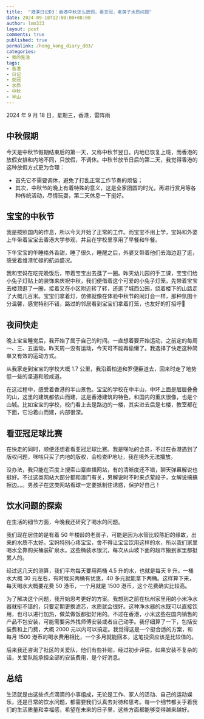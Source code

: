 ```yaml
---
title:  "港漂日记D3：香港中秋怎么放假，看亚冠，老房子水质问题"
date: 2024-09-18T12:00:00+08:00
author: lmm333
layout: post
comments: true
published: true
permalink: /hong_kong_diary_d03/
categories:
- 我的生活
tags:
- 香港
- 日记
- 亚冠
- 水质
- 中秋
- 半山
---
```


2024 年 9 月 18 日，星期三，香港，雷阵雨

## 中秋假期
今天是中秋节假期结束后的第一天，又称中秋节翌日。内地已恢复上班，而香港的放假安排和内地不同，只放假，不调休。中秋节放节日后的第二天，我觉得香港的这种放假方式更为合理：
<!--more-->
- 首先它不需要调休，避免了打乱正常工作节奏的烦恼；
- 其次，中秋节的晚上有着特殊的意义，这是全家团圆的时光，再进行赏月等各种传统活动，尽情玩耍，第二天休息一下挺好。

## 宝宝的中秋节

我是按照国内的作息，所以今天开始了正常的工作。而宝宝不用上学，宝妈和外婆上午带着宝宝去香港大学参观，并且在学校里享用了早餐和午餐。

下午宝宝的午睡格外香甜，睡了很久，睡醒之后，外婆又带着他们去海边逛了逛，感受着维港忙碌的航运盛况。

我和宝妈在吃完晚饭后，带着宝宝出去逛了一圈。昨天幼儿园的手工课，宝宝们给小兔子灯贴上的装饰来庆祝中秋，我们便借着这个可爱的小兔子灯笼，先带着宝宝去楼顶逛了一圈，接着又在小区附近转了转，还逛了城西公园，绕着楼下的山路走了大概几百米。宝宝们拿着灯，仿佛就像在体验中秋节的闹灯会一样，那种氛围十分温馨，感觉特别不错，路过的邻居看到宝宝们拿着灯笼，也友好的打招呼🏮

## 夜间快走

晚上宝宝睡觉后，我开始了属于自己的时间。一直想着要开始运动，之前定的每周一、三、五运动，昨天周一没有运动，今天可不能再偷懒了。我选择了快走这种简单又有效的运动方式。

从我家走到宝宝的学校大概 1.7 公里，我沿着柏道和罗便臣道去，回来时走了地势低一些的坚道和般咸道。

在这过程中，感受着香港的半山景色。宝宝的学校在中半山，中环上面是层层叠叠的山，这里的建筑都依山而建，这是香港建筑的特色，和国内的重庆很像，也是个山城。比如宝宝的学校，校门看上去是路边的一楼，其实进去后是七楼，教室都在下面，它沿着山而建，内部很深。

## 看亚冠足球比赛

在快走的同时，顺便还想着看亚冠足球比赛。我是咪咕的会员，不过在香港遇到了版权问题，咪咕只买了内地的版权，会检查IP地址，我在境外无法播放。

没办法，我只能在百度上搜索山寨直播网站，有的清晰度还不错，聊天弹幕解说也挺好。不过这类网站大部分都和澳门有关，男解说时不时来点荤段子，女解说搞搞擦边。。。男孩子在这类网站看球一定要抵制住诱惑，保护好自己！

## 饮水问题的探索

在生活的细节方面，今晚我还研究了喝水的问题。

我们现在居住的是有着 50 年楼龄的老房子，可能是因为水管比较陈旧的缘故，出来的水质不太好。宝妈特别心疼宝宝，舍不得让宝宝饮用这样的水，所以我们家里喝水全靠购买桶装矿泉水。这些桶装水很沉，每次从山坡下面的超市搬到家里都挺累人的。

经过这几天的测算，我们平均每天要用两桶 4.5 升的水，也就是每天 9 升。一桶水大概 30 元左右，有时候买两桶有优惠，40 多元就能拿下两桶。这样算下来，每天喝水大概要花费 50 港币，一个月就是 1500 港币，这个花费确实比较高。

为了解决这个问题，我开始思考更好的方案。我想到之前在杭州家里用的小米净水器就挺不错的，只要定期更换滤芯，水质就会很好。这种净水器的水既可以直接饮用，也可以进行加热，做菜做饭都挺好用的。不过在香港，小米这些在国内销售的产品不包安装，可能需要另外找师傅安装或者自己动手。我仔细算了一下，包括安装费和上门费，大概 2000 元以内可以搞定。我觉得这是一个挺合适的方案，和每月 1500 港币的喝水费用相比，一个多月就能回本，这笔投资应该是比较值的。

后来我还咨询了社区的关爱队，他们有些补贴，经过初步评估，如果安装不复杂的话，关爱队能承担全部的安装费用，是个好消息。

## 总结
生活就是由这些点点滴滴的小事组成，无论是工作、家人的活动、自己的运动娱乐，还是日常的饮水问题，都需要我们认真去对待和思考。每一个细节都关乎着我们的生活质量和幸福感，希望在未来的日子里，这些方面都能够变得越来越好。